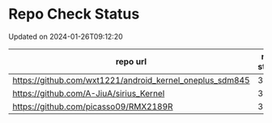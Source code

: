 # Repo Check Status

Updated on 2024-01-26T09:12:20

| repo url | repo status |
| -------- | -------- | 
|  https://github.com/wxt1221/android_kernel_oneplus_sdm845 |  301 |
|  https://github.com/A-JiuA/sirius_Kernel |  301 |
|  https://github.com/picasso09/RMX2189R |  301 |
